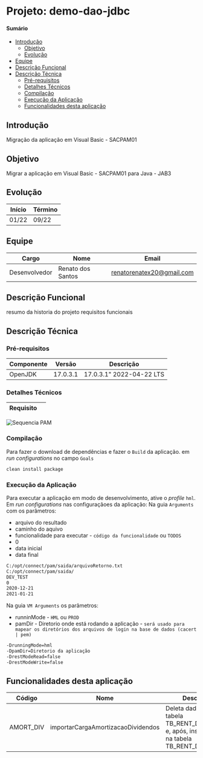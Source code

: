 # Projeto: demo-dao-jdbc
#### Sumário
* [Introdução](#introdução)
  - [Objetivo](#objetivo)
  - [Evolução](#evolução)
* [Equipe](#equipe)
* [Descrição Funcional](#descrição-funcional)
* [Descrição Técnica](#descrição-técnica)
  - [Pré-requisitos](#pré-requisitos)
  - [Detalhes Técnicos](#detalhes-técnicos)
  - [Compilação](#compilação)
  - [Execução da Aplicação](#execução-da-aplicação)
  - [Funcionalidades desta aplicação](#funcionalidades-desta-aplicação)


## Introdução
Migração da aplicação em Visual Basic -  SACPAM01

## Objetivo
Migrar a aplicação em Visual Basic -  SACPAM01 para Java - JAB3

## Evolução
| Início | Término |
| ------- | -------- |
| 01/22 | 09/22 |

## Equipe
| Cargo | Nome | Email |
| ------ | ----- | ------ |
| Desenvolvedor		 | Renato dos Santos       | renatorenatex20@gmail.com   |


## Descrição Funcional
resumo da historia do projeto
requisitos funcionais

## Descrição Técnica
### Pré-requisitos
| Componente   | Versão       | Descrição                      |
|--------------|--------------|--------------------------------|
| OpenJDK      | 17.0.3.1       | 17.0.3.1" 2022-04-22 LTS |

### Detalhes Técnicos
| Requisito |  |
| ------ | ------ |


  
  

![Sequencia PAM](./pam.png)

### Compilação
Para fazer o download de dependências e fazer o `Build` da aplicação.
em _run configurations_ no campo `Goals`
```bash
clean install package
```
### Execução da Aplicação
Para executar a aplicação em modo de desenvolvimento, ative o _profile_ `hml`. 
Em _run configurations_ nas configuraçãoes da aplicação: 
Na guia `Arguments` com os parâmetros: 
- arquivo do resultado
- caminho do aquivo
- funcionalidade para executar -  `código da funcionalidade` ou `TODOS`
- 0
- data inicial
- data final
```bash
C:/opt/connect/pam/saida/arquivoRetorno.txt
C:/opt/connect/pam/saida/
DEV_TEST
0
2020-12-21
2021-01-21
```
Na guia `VM Arguments` os parâmetros: 
- runninMode -  `HML` ou `PROD`
- pamDir -  Diretorio onde está rodando a aplicação -  `será usado para mapear os diretórios dos arquivos de login na base de dados (cacert | pem)`
```bash
-DrunningMode=hml
-DpamDir=Diretorio da aplicação
-DrestModeRead=false
-DrestModeWrite=false
```
## Funcionalidades desta aplicação
| Código | Nome | Descrição                      |
| ----- | ----- | ---------                      |
| AMORT_DIV   | importarCargaAmortizacaoDividendos  | Deleta dados na tabela TB_RENT_DIVD_AMTZ e, após, insere dados na tabela TB_RENT_DIVD_AMTZ |
